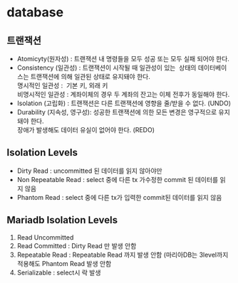 # database


## 트랜잭션
* Atomicyty(원자성) : 트랜잭션 내 명령들을 모두 성공 또는 모두 실패 되어야 한다. 
* Consistency (일관성) : 트랜잭션이 시작될 때 일관성이 있는  상태의 데이터베이스는 트랜잭션에 의해 일관된 상태로 유지돼야 한다.    
명시적인 일관성 :  기본 키, 외래 키   
비명시적인 일관성 : 계좌이체의 경우 두 계좌의 잔고는 이체 전후가 동일해야 한다. 
* Isolation (고립화) : 트랜잭션은 다른 트랜잭션에 영향을 줄/받을 수 없다.  (UNDO)
* Durability (지속성, 영구성): 성공한 트랜잭션에 의한 모든 변경은 영구적으로 유지돼야 한다.   
                              장애가 발생해도 데이터 유실이 없어야 한다. (REDO)

## Isolation Levels 
* Dirty Read : uncommitted 된 데이터를 읽지 않아야만
* Non Repeatable Read : select 중에 다른 tx 가수정한 commit 된 데이터를 읽지 않음
* Phantom Read : select 중에 다른 tx가 입력한 commit된 데이터를 읽지 않음

## Mariadb Isolation Levels 
1. Read Uncommitted 
2. Read Committed : Dirty Read 만 발생 안함
3. Repeatable Read : Repeatable Read 까지 발생 안함 (마리아DB는 3level까지 적용해도 Phantom Read 발생 안함
4. Serializable : select시 락 발생
